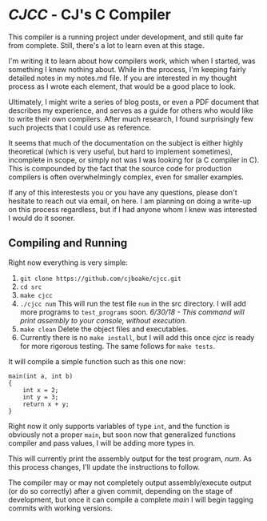 *CJCC* - CJ's C Compiler
=======================

This compiler is a running project under development, and still quite far from complete. Still, there's a lot to learn
even at this stage.

I'm writing it to learn about how compilers work, which when I started, was something I knew nothing about. While in
the process, I'm keeping fairly detailed notes in my notes.md file. If you are interested in my thought process as 
I wrote each element, that would be a good place to look. 

Ultimately, I might write a series of blog posts, or even a PDF document that describes my experience,
and serves as a guide for others who would like to write their own compilers. After much research,
I found surprisingly few such projects that I could use as reference.

It seems that much of the documentation on the subject is either highly theoretical (which is very useful, 
but hard to implement sometimes), incomplete in scope, or simply not was I was looking for (a C compiler in C).
This is compounded by the fact that the source code for production compilers is often overwhelmingly complex,
even for smaller examples. 

If any of this interestests you or you have any questions, please don't hesitate to reach out via email,
on here. I am planning on doing a write-up on this process regardless, but if I had anyone whom I knew was interested
I would do it sooner.

Compiling and Running 
---------------------
Right now everything is very simple:
1. `git clone https://github.com/cjboake/cjcc.git` 
2. `cd src`
2. `make cjcc`
3. `./cjcc num` This will run the test file `num` in the src
directory. I will add more programs to `test_programs` soon.
*6/30/18 - This command will print assembly to your console,
without execution.*
4. `make clean`  Delete the object files and executables.
5. Currently there is no `make install`, but I will add this 
once *cjcc* is ready for more rigorous testing. The same follows
for `make tests`.

It will compile a simple function such as this one now:
```
main(int a, int b)
{
    int x = 2;
    int y = 3;
    return x + y;
}
```
Right now it only supports variables of type `int`, and the function is obviously not a proper `main`, 
but soon now that generalized functions compiler and pass values, I will be adding more types in.

This will currently print the assembly output for the test program, *num*. As this process changes,
I'll update the instructions to follow. 

The compiler may or may not completely output assembly/execute output (or do so correctly)
after a given commit, depending on the stage of development, but once it can compile a complete *main* I will begin
tagging commits with working versions.
